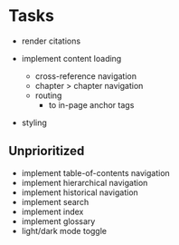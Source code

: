 # Tasks

- render citations
- implement content loading
  - cross-reference navigation
  - chapter > chapter navigation
  - routing
    - to in-page anchor tags

- styling

## Unprioritized

- implement table-of-contents navigation
- implement hierarchical navigation
- implement historical navigation
- implement search
- implement index
- implement glossary
- light/dark mode toggle
